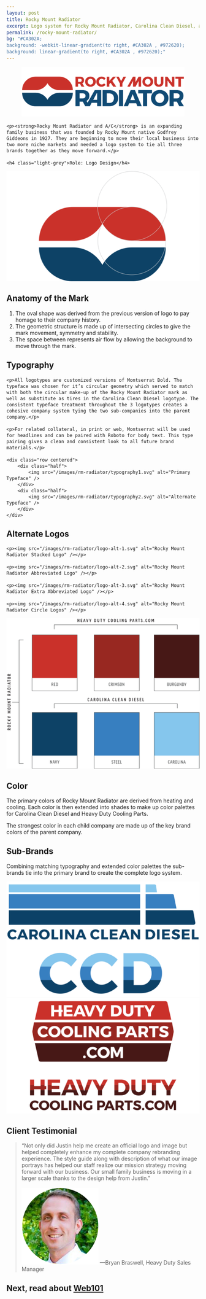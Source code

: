 ```yaml
---
layout: post
title: Rocky Mount Radiator
excerpt: Logo system for Rocky Mount Radiator, Carolina Clean Diesel, and HeavyDutyCoolingParts.com
permalink: /rocky-mount-radiator/
bg: "#CA302A;
background: -webkit-linear-gradient(to right, #CA302A , #972620);
background: linear-gradient(to right, #CA302A , #972620);"
---
```

<section>
    <figure>
        <img src="/images/rm-radiator/logo-primary.svg" alt="Rocky Mount Radiator Primary Logo" class="mob-pad" />
    </figure>
    
    
    <p><strong>Rocky Mount Radiator and A/C</strong> is an expanding family business that was founded by Rocky Mount native Godfrey Giddeons in 1927. They are beginning to move their local business into two more niche markets and needed a logo system to tie all three brands together as they move forward.</p>

    <h4 class="light-grey">Role: Logo Design</h4>
</section>

<section>
    <div class="row centered">
        <div class="half">
            <img src="/images/rm-radiator/mark-anatomy.svg" alt="Visual breakdown of Rocky Mount Radiator Mark" />
        </div>
        <div class="half">
            <h2>Anatomy of the Mark</h2>
            <ol>
                <li>The oval shape was derived from the previous version of logo to pay homage to their company history.</li>
                <li>The geometric structure is made up of intersecting circles to give the mark movement, symmetry and stability.</li>
                <li>The space between represents air flow by allowing the background to move through the mark.</li>
            </ol>
        </div>
    </div>
</section>

<section>
    <h2>Typography</h2>
    
    <p>All logotypes are customized versions of Montserrat Bold. The typeface was chosen for it’s circular geometry which served to match with both the circular make-up of the Rocky Mount Radiator mark as well as substitute as tires in the Carolina Clean Diesel logotype. The consistent typeface treatment throughout the 3 logotypes creates a cohesive company system tying the two sub-companies into the parent company.</p>
    
    <p>For related collateral, in print or web, Montserrat will be used for headlines and can be paired with Roboto for body text. This type pairing gives a clean and consistent look to all future brand materials.</p>
    
    <div class="row centered">
        <div class="half">
            <img src="/images/rm-radiator/typography1.svg" alt="Primary Typeface" />
        </div>
        <div class="half">
            <img src="/images/rm-radiator/typography2.svg" alt="Alternate Typeface" />
        </div>
    </div>

</section>

<section>
    <h2>Alternate Logos</h2>

    <p><img src="/images/rm-radiator/logo-alt-1.svg" alt="Rocky Mount Radiator Stacked Logo" /></p>
    
    <p><img src="/images/rm-radiator/logo-alt-2.svg" alt="Rocky Mount Radiator Abbreviated Logo" /></p>
    
    <p><img src="/images/rm-radiator/logo-alt-3.svg" alt="Rocky Mount Radiator Extra Abbreviated Logo" /></p>
    
    <p><img src="/images/rm-radiator/logo-alt-4.svg" alt="Rocky Mount Radiator Circle Logos" /></p>
</section>

<section>
    <div class="row centered">
        <div class="half">
            <img src="/images/rm-radiator/brand-colors.svg" alt="Brand Colors" class="mob-pad" />
        </div>
        <div class="half">
            <h2>Color</h2>
            <p>The primary colors of Rocky Mount Radiator are derived from heating and cooling. Each color is then extended into shades to make up color palettes for Carolina Clean Diesel and Heavy Duty Cooling Parts.</p>
            <p>The strongest color in each child company are made up of the key brand colors of the parent company.</p>
        </div>
    </div>
</section>

<section>
    <h2>Sub-Brands</h2>
    <p>Combining matching typography and extended color palettes the sub-brands tie into the primary brand to create the complete logo system.</p>
    <div class="row centered">
        <div class="half">
            <img src="/images/rm-radiator/ccd.svg" alt="Carolina Clean Diesel Logos" class="mob-pad" />
        </div>
        <div class="half">
            <img src="/images/rm-radiator/hdcp.svg" alt="HeavyDutyCoolingParts.com Logos" />
        </div>
    </div>
</section>
<section>
    <h2>Client Testimonial</h2>
    <blockquote>&ldquo;Not only did Justin help me create an official logo and image but helped completely enhance my complete company rebranding experience. The style guide along with description of what our image portrays has helped our staff realize our mission strategy moving forward with our business.  Our small family business is moving in a larger scale thanks to the design help from Justin.&rdquo;
    <br /><br />
    <img src="/images/rm-radiator/bryan.png" alt="Bryan Braswell" class="client-img" /> &mdash;Bryan Braswell, Heavy Duty Sales Manager</blockquote>
</section>
<section class="next" onclick="location.href='/web101/';">
    <h2>Next, read about <a href="/web101/">Web101</a></h2>
</section>